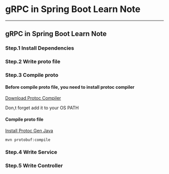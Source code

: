 # gRPC in Spring Boot Learn Note

---

## gRPC in Spring Boot Learn Note

### Step.1 Install Dependencies

### Step.2 Write proto file

### Step.3 Compile proto 

#### Before compile proto file, you need to install protoc compiler

[Download Protoc Compiler](https://github.com/protocolbuffers/protobuf/releases)

Don,t forget add it to your OS PATH

#### Compile proto file


[Install Protoc Gen Java](https://repo1.maven.org/maven2/io/grpc/protoc-gen-grpc-java/1.59.1/)
```shell
mvn protobuf:compile
```

### Step.4 Write Service

### Step.5 Write Controller